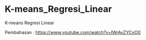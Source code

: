 # K-means_Regresi_Linear
 K-means Regresi Linear


Pembahasan : https://www.youtube.com/watch?v=IWrAvZYCvO0
